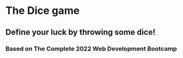 # The Dice game
## Define your luck by throwing some dice!
### Based on The Complete 2022 Web Development Bootcamp
